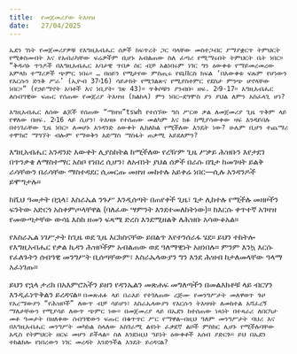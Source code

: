 ```yaml
---
title:  የመጀመሪያው ትእዛዝ
date:   27/04/2025
---
```




`ኤደን ገነት የመጀመሪያዎቹ የእግዚአብሔር ሰዎች ከፍጥረት ጋር ባላቸው መስተጋብር ያማያቋርጥ ትምህርት የሚቀስሙበት እና የአብራካቸው ፍሬዎችም ቢሆኑ አብልጠው ስለ ፈጣሪ የሚማሩበት ትምህርት ቤት ነበር። “ቅዱሳኑ ጥንዶች በእግዚአብሔር አባታዊ ጥበቃ ስር ብቻ አልነበሩም ነገር ግን ዕውቀቱ የማይመረመረው አምላክ ተማሪዎች ጭምር ነበሩ። … በዐይን የሚታየው ምስጢሩ የዩኒቨርስ ክፍል ‘በእውቀቱ ፍጹም የሆነውን የእርሱን ድንቅ ሥራ’ (ኢዮብ 37፡16) ሳይታክት የሚገልጽና የሚያስተምር የደስታ ምንጭ ሆኖላቸው ነበር።” (የኃይማኖት አባቶች እና ነቢያት፡ ገጽ 43)። ጥቅሶቹን ያንብቡ፡ ዘፍ. 2፡9-17። እግዚአብሔር ለሰብዓዊው ፍጡር የሰጠው የመጀሪያ ትእዛዝ (ክልከላ) ምን ነበር—ደግሞስ ያን ያህል ለምን አስፈላጊ ሆነ?`

`እግዚአብሔር ለሰው ልጆች የሰጠው “ማዘዝ”tswh የተሰኘው ግስ ሥርወ ቃል ለመጀመሪያ ጊዜ ጥቅም ላይ የዋለው በዘፍ. 2፡16 ላይ ሲሆን፣ ትእዛዙ የተሰጠው መልካም እና ክፉ ከሚያሳውቀው ዛፍ እንዳይበሉ በተነገራቸው ጊዜ ነበር። ለመሆኑ አንዳንድ ዕውቀት ሊከለከል የሚችለው እንዴት ነው? ሁሌም ቢሆን ተጨማሪ ተሞክሮ ማግኘት ብሎም የማወቅን አድማስ ማስፋት ጠቃሚ አይደለምን?`

እግዚአብሔር አንዳንድ እውቀት ሊያስከትል ከሚችለው የረዥም ጊዜ ሥቃይ ሕዝቡን እየታደገ በጥንቃቄ ለማስተማር አስቦ የነበረ ሲሆን፣ ለአብነት ያህል ሰዎች በራሱ በጌታ ከመገዛት ይልቅ ራሳቸውን በራሳቸው ማስተዳደር ሲመርጡ መዘዝ መከተሉ አይቀሬ ነበር—ሲሉ አንዳንዶች ይሞግታሉ።

ከሺህ ዓመታት በኋላ፣ እስራኤል ንጉሥ እንዲሰጣት በጠየቀች ጊዜ፣ ጌታ ሊከተሉ የሚችሉ መዘዞችን ፍንትው አድርጎ አስቀምጦላቸዋል (ባለፈው ሣምንት እንደተመለከትነው)። ከእርሱ ቀጥተኛ አገዛዝ የመውጣታቸው ውሳኔ እስከ ዘመን ፍጻሜ ድረስ እንደሚዘልቅ ለሕዝቡ አሳውቆአል።

የእስራኤል ነገሥታት ከጊዜ ወደ ጊዜ እርክስናቸው ይበልጥ እየተንሰራፋ ሄደ። ይህን ተከትሎ የእግዚአብሔር የቃል ኪዳን ሕዝቦችም አብልጠው ወደ ዓለማዊነት አዘነበሉ። ምንም እንኳ እርሱ የፈለጉትን ሰብዓዊ መንግሥት ቢሰጣቸውም፣ እስራኤላውያን ግን እንደ ሕዝብ ከታለመላቸው ዓላማ አፈነገጡ።

ይህን የኋላ ታሪክ በአእምሮአችን ይዘን የዳንኤልን መጽሐፍ መግለጣችን በመልእክቶቹ ላይ ብርሃን እንዲፈነጥቅልን ይረዳናል። `በመጽሐፉ ላይ በራእይ የተገለጠው ረጅሙ የመንግሥታት መለዋወጥ ጉዞ የአረማውያን “የሕዝቦች” ለውጥ ብቻ ሳይሆን፣ እስራኤላውያን የእርሱን ትእዛዛት ለመከተል አሻፈረኝ ማለታቸውን የሚያሳይ ለውጥ ጭምር ነው። በመጀመሪያ ላይ በኤደን ከተሰጠው ነጻነት በተጻራሪ ለበርካታ መቶ ዓመታት በዘለቀው ሰብዓዊውን ፍጡር በቁጥጥር ሥር የማዋል—በዚህ ዓለም መንግሥታት ባህሪ እና በእግዚአብሔር መንግሥት መካከል ስላለው አስገራሚ ልዩነት ፈቃደኛ ልቦች ምስክር ሊሆኑ የሚችሉባቸው አዲስ የትምህርት ዘርፍ መሆን ይችላል። ስለ እንደነዚህ ዓይነት ዕውቀቶች አሰብ ያድርጉ። ይህ በኤደን ተከልክሎ የነበረውን ነገር መረዳት እንድንችል እንዴት ይረዳናል?`
